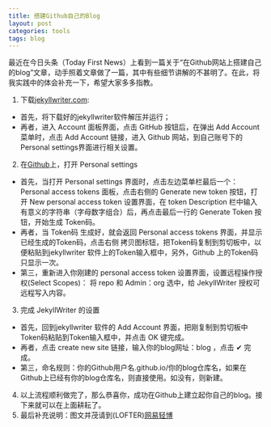 ```yaml
---
title: 搭建Github自己的Blog
layout: post
categories: tools
tags: blog
---
```

最近在今日头条（Today First News）上看到一篇关于“在Github网站上搭建自己的blog”文章，动手照着文章做了一篇，其中有些细节讲解的不甚明了。在此，将我实践中的体会补充一下，希望大家多多指教。

1. 下载[jekyllwriter.com](http://jekyllwriter.com):

* 首先，将下载好的jekyllwriter软件解压并运行；
* 再者，进入 Account 面板界面，点击 GitHub 按钮后，在弹出 Add Account 菜单时，点击 Add Account 链接，进入 Github 网站，到自己账号下的Personal settings界面进行相关设置。

2. 在[Github](https://github.com)上，打开 Personal settings

* 首先，当打开 Personal settings 界面时，点击左边菜单栏最后一个：Personal access tokens 面板，点击右侧的 Generate new token 按钮，打开 New personal access token 设置界面，在 token Description 栏中输入有意义的字符串（字母数字组合）后，再点击最后一行的 Generate Token 按钮，开始生成 Token码。
* 再者，当 Token码 生成好，就会返回 Personal access tokens 界面，并显示已经生成的Token码，点击右侧 拷贝图标钮，把Token码复制到剪切板中，以便粘贴到jekyllwriter 软件上的Token输入框中，另外，Github 上的Token码只显示一次。
* 第三，重新进入你刚建的 personal access token 设置界面，设置远程操作授权(Select Scopes)：
将 repo 和 Admin：org 选中，给 JekyllWriter 授权可远程写入内容。

3. 完成 JekyllWriter 的设置

* 首先，回到jekyllwriter 软件的 Add Account 界面，把刚复制到剪切板中Token码粘贴到Token输入框中，并点击 OK 键完成。
* 再者，点击 create new site 链接，输入你的blog网址：blog ，点击  ✔  完成。
* 第三，命名规则：你的Github用户名.github.io/你的blog仓库名，如果在Github上已经有你的blog仓库名，则直接使用。如没有，则新建。

4. 以上流程顺利做完了，那么恭喜你，成功在Github上建立起你自己的blog。接下来就可以在上面耕耘了。
5. 最后补充说明：图文并茂请到(LOFTER)[网易轻博](http://www.lofter.com/blog/snake1965?act=dashboardclick_20130514_04)